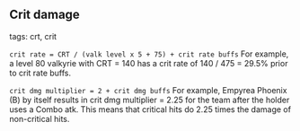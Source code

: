 ## Crit damage
tags: crt, crit

`crit rate = CRT / (valk level x 5 + 75) + crit rate buffs`
For example, a level 80 valkyrie with CRT = 140 has a crit rate of 140 / 475 = 29.5% prior to crit rate buffs.

`crit dmg multiplier = 2 + crit dmg buffs`
For example, Empyrea Phoenix (B) by itself results in crit dmg multiplier = 2.25 for the team after the holder uses a Combo atk. This means that critical hits do 2.25 times the damage of non-critical hits.